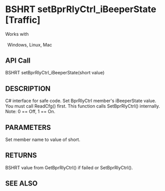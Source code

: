 # BSHRT setBprRlyCtrl_iBeeperState [Traffic]

Works with <p class="s1" style="padding-top: 2pt;padding-left: 5pt;text-indent: 0pt;text-align: left;"><a name="bookmark386">&zwnj;</a>Windows, Linux, Mac</p>

## API Call
BSHRT setBprRlyCtrl_iBeeperState(short value)
## DESCRIPTION
C# interface for safe code. Set BprRlyCtrl member&#39;s iBeeperState value. You must call ReadCfg() first. This function calls SetBprRlyCtrl() internally. Note: 0 == Off, 1 == On.

## PARAMETERS
Set member name to value of short.

## RETURNS
BSHRT value from GetBprRlyCtrl() if failed or SetBprRlyCtrl().

## SEE ALSO

